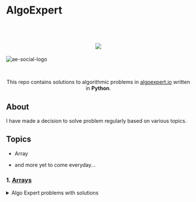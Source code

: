 # AlgoExpert

<h1 align="center">
  <br>
  <a href="https://user-images.githubusercontent.com/58945964/122674566-55875280-d19b-11eb-9920-8e0c48fbc7d1.png"><img src="algoexpert.png"></a>
</h1>

![ae-social-logo](https://user-images.githubusercontent.com/58945964/122674566-55875280-d19b-11eb-9920-8e0c48fbc7d1.png)

</br>

<p align="center">
  This repo contains solutions to algorithmic problems in <a href="https://www.algoexpert.io">algoexpert.io</a> written in <b>Python</b>.
  </br>
</p>

## About

I have made a decision to solve problem regularly based on various topics.

## Topics
- Array

- and more yet to come everyday...


### 1. [Arrays](https://github.com/RATHOD-SHUBHAM/AlgoExpert/tree/master/Arrays)
<details><summary>Algo Expert problems with solutions</summary>
<p>

| #  | Title | Solution |
| --- | --- | --- |
|01| [1. Two Number Sum](https://www.algoexpert.io/questions)| [Python](https://github.com/RATHOD-SHUBHAM/AlgoExpert/blob/master/Arrays/TwoNumberSum.py)| ✅ 📌 ⭐ 😭 🧐 😎 |

